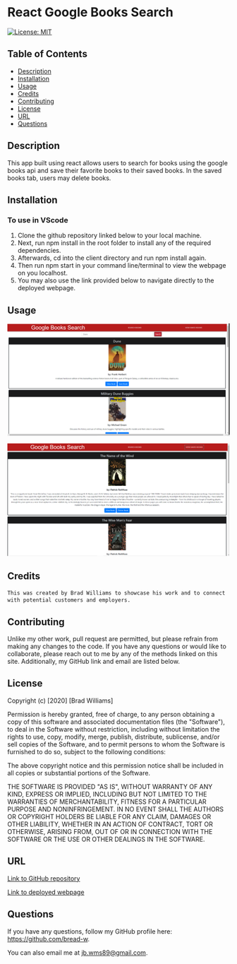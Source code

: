 # React Google Books Search

[![License: MIT](https://img.shields.io/badge/License-MIT-yellow.svg)](https://opensource.org/licenses/MIT)

## Table of Contents
* [Description](#description)
* [Installation](#installation)
* [Usage](#usage)
* [Credits](#credits)
* [Contributing](#contributing)
* [License](#license)
* [URL](#url)
* [Questions](#questions)

## Description

This app built using react allows users to search for books using the google books api and save their favorite books to their saved books. In the saved books tab, users may delete books.

## Installation

### To use in VScode
1. Clone the github repository linked below to your local machine. 
2. Next, run npm install in the root folder to install any of the required dependencies.
3. Afterwards, cd into the client directory and run npm install again.
3. Then run npm start in your command line/terminal to view the webpage on you localhost. 
4. You may also use the link provided below to navigate directly to the deployed webpage.

## Usage

![BookSearch](./client/src/img/BookSearch.png)

![SavedBooks](./client/src/img/SavedBooks.png)

## Credits
```
This was created by Brad Williams to showcase his work and to connect with potential customers and employers.
```

## Contributing

Unlike my other work, pull request are permitted, but please refrain from making any changes to the code. If you have any questions or would like to collaborate, please reach out to me by any of the methods linked on this site. Additionally, my GitHub link and email are listed below.

## License

Copyright (c) [2020] [Brad Williams]

Permission is hereby granted, free of charge, to any person obtaining a copy of this software and associated documentation files (the "Software"), to deal in the Software without restriction, including without limitation the rights to use, copy, modify, merge, publish, distribute, sublicense, and/or sell copies of the Software, and to permit persons to whom the Software is furnished to do so, subject to the following conditions:

The above copyright notice and this permission notice shall be included in all copies or substantial portions of the Software.

THE SOFTWARE IS PROVIDED "AS IS", WITHOUT WARRANTY OF ANY KIND, EXPRESS OR IMPLIED, INCLUDING BUT NOT LIMITED TO THE WARRANTIES OF MERCHANTABILITY, FITNESS FOR A PARTICULAR PURPOSE AND NONINFRINGEMENT. IN NO EVENT SHALL THE AUTHORS OR COPYRIGHT HOLDERS BE LIABLE FOR ANY CLAIM, DAMAGES OR OTHER LIABILITY, WHETHER IN AN ACTION OF CONTRACT, TORT OR OTHERWISE, ARISING FROM, OUT OF OR IN CONNECTION WITH THE SOFTWARE OR THE USE OR OTHER DEALINGS IN THE SOFTWARE.

## URL

[Link to GitHub repository](https://github.com/bread-w/gt-react-google-books)

[Link to deployed webpage](https://bw-google-books.herokuapp.com/)

## Questions

If you have any questions, follow my GitHub profile here: https://github.com/bread-w.

You can also email me at jb.wms89@gmail.com.
